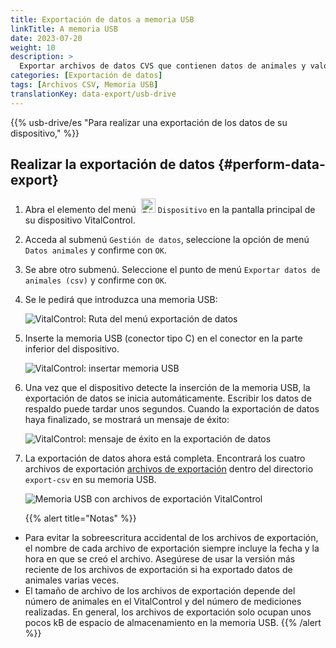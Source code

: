 ```yaml
---
title: Exportación de datos a memoria USB
linkTitle: A memoria USB
date: 2023-07-20
weight: 10
description: >
  Exportar archivos de datos CVS que contienen datos de animales y valores de medición almacenados en el dispositivo VitalControl a una memoria USB.
categories: [Exportación de datos]
tags: [Archivos CSV, Memoria USB]
translationKey: data-export/usb-drive
---
```

{{% usb-drive/es "Para realizar una exportación de los datos de su dispositivo," %}}

## Realizar la exportación de datos {#perform-data-export}	

1. Abra el elemento del menú &nbsp;<img src="/icons/device.svg" width="23" align="bottom" alt="Dispositivo" /> `Dispositivo` en la pantalla principal de su dispositivo VitalControl.

2. Acceda al submenú `Gestión de datos`, seleccione la opción de menú `Datos animales` y confirme con `OK`.

3. Se abre otro submenú. Seleccione el punto de menú `Exportar datos de animales (csv)` y confirme con `OK`.

4. Se le pedirá que introduzca una memoria USB:

   ![VitalControl: Ruta del menú exportación de datos](../images/data-export.png "Invocar exportación de datos")

5. Inserte la memoria USB (conector tipo C) en el conector en la parte inferior del dispositivo.

   ![VitalControl: insertar memoria USB](/images/firmware/update/plug-in-dual-usb-stick.svg "Insertar memoria USB")

6. Una vez que el dispositivo detecte la inserción de la memoria USB, la exportación de datos se inicia automáticamente. Escribir los datos de respaldo puede tardar unos segundos. Cuando la exportación de datos haya finalizado, se mostrará un mensaje de éxito:

   ![VitalControl: mensaje de éxito en la exportación de datos](../images/success-data-export.png "Éxito en la exportación de datos")

7. La exportación de datos ahora está completa. Encontrará los cuatro archivos de exportación [archivos de exportación](../export-files/) dentro del directorio `export-csv` en su memoria USB.

   ![Memoria USB con archivos de exportación VitalControl](../images/export-files.png "Archivos de exportación en memoria USB")

   {{% alert title="Notas" %}}
  - Para evitar la sobreescritura accidental de los archivos de exportación, el nombre de cada archivo de exportación siempre incluye la fecha y la hora en que se creó el archivo. Asegúrese de usar la versión más reciente de los archivos de exportación si ha exportado datos de animales varias veces.
  - El tamaño de archivo de los archivos de exportación depende del número de animales en el VitalControl y del número de mediciones realizadas. En general, los archivos de exportación solo ocupan unos pocos kB de espacio de almacenamiento en la memoria USB.
   {{% /alert %}}
